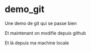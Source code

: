 # demo_git
Une demo de git qui se passe bien

Et maintenant on modifie depuis github

Et là depuis ma machine locale
